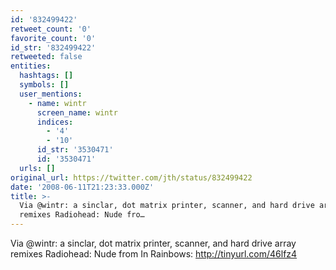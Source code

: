 ```yaml
---
id: '832499422'
retweet_count: '0'
favorite_count: '0'
id_str: '832499422'
retweeted: false
entities:
  hashtags: []
  symbols: []
  user_mentions:
    - name: wintr
      screen_name: wintr
      indices:
        - '4'
        - '10'
      id_str: '3530471'
      id: '3530471'
  urls: []
original_url: https://twitter.com/jth/status/832499422
date: '2008-06-11T21:23:33.000Z'
title: >-
  Via @wintr: a sinclar, dot matrix printer, scanner, and hard drive array
  remixes Radiohead: Nude fro…
---
```


Via @wintr: a sinclar, dot matrix printer, scanner, and hard drive array remixes Radiohead: Nude from In Rainbows: http://tinyurl.com/46lfz4